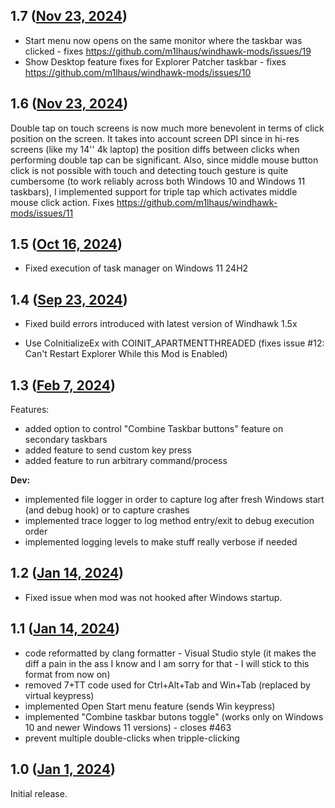 ## 1.7 ([Nov 23, 2024](https://github.com/ramensoftware/windhawk-mods/blob/2e30970216e691be9103eb6693f557e63eb39e45/mods/taskbar-empty-space-clicks.wh.cpp))

- Start menu now opens on the same monitor where the taskbar was clicked - fixes https://github.com/m1lhaus/windhawk-mods/issues/19
- Show Desktop feature fixes for Explorer Patcher taskbar - fixes https://github.com/m1lhaus/windhawk-mods/issues/10

## 1.6 ([Nov 23, 2024](https://github.com/ramensoftware/windhawk-mods/blob/5e8a177134d706049012b8451736c782c753b1c0/mods/taskbar-empty-space-clicks.wh.cpp))

Double tap on touch screens is now much more benevolent in terms of click position on the screen. It takes into account screen DPI since in hi-res screens (like my 14'' 4k laptop) the position diffs between clicks when performing double tap can be significant. Also, since middle mouse button click is not possible with touch and detecting touch gesture is quite cumbersome (to work reliably across both Windows 10 and Windows 11 taskbars), I implemented support for triple tap which activates middle mouse click action. Fixes https://github.com/m1lhaus/windhawk-mods/issues/11

## 1.5 ([Oct 16, 2024](https://github.com/ramensoftware/windhawk-mods/blob/7f0e516d77c2e3f4f8ce32e6d2eee126d5456af6/mods/taskbar-empty-space-clicks.wh.cpp))

* Fixed execution of task manager on Windows 11 24H2

## 1.4 ([Sep 23, 2024](https://github.com/ramensoftware/windhawk-mods/blob/24a59b390771c24436afc2ef3b64c145f8547082/mods/taskbar-empty-space-clicks.wh.cpp))

* Fixed build errors introduced with latest version of Windhawk 1.5x

* Use CoInitializeEx with COINIT_APARTMENTTHREADED (fixes issue #12: Can't Restart Explorer While this Mod is Enabled)

## 1.3 ([Feb 7, 2024](https://github.com/ramensoftware/windhawk-mods/blob/7cf96eb29f7166f2587624eac5241b4eeb4a0016/mods/taskbar-empty-space-clicks.wh.cpp))

Features:
- added option to control "Combine Taskbar buttons" feature on secondary taskbars
- added feature to send custom key press
- added feature to run arbitrary command/process

**Dev:**
- implemented file logger in order to capture log after fresh Windows start (and debug hook) or to capture crashes
- implemented trace logger to log method entry/exit to debug execution order  
- implemented logging levels to make stuff really verbose if needed

## 1.2 ([Jan 14, 2024](https://github.com/ramensoftware/windhawk-mods/blob/a61b96c8ecb6a86ce4c3af434ab3bade823b67a2/mods/taskbar-empty-space-clicks.wh.cpp))

* Fixed issue when mod was not hooked after Windows startup.

## 1.1 ([Jan 14, 2024](https://github.com/ramensoftware/windhawk-mods/blob/cc8981928018153636f20dfdef7ac8dacf5571e5/mods/taskbar-empty-space-clicks.wh.cpp))

- code reformatted by clang formatter - Visual Studio style (it makes the diff a pain in the ass I know and I am sorry for that - I will stick to this format from now on)
- removed 7+TT code used for Ctrl+Alt+Tab and Win+Tab (replaced by virtual keypress)
- implemented Open Start menu feature (sends Win keypress)
- implemented "Combine taskbar butons toggle" (works only on Windows 10 and newer Windows 11 versions) - closes #463
- prevent multiple double-clicks when tripple-clicking

## 1.0 ([Jan 1, 2024](https://github.com/ramensoftware/windhawk-mods/blob/46472b5d13df20650591a0456fd464daab9552a2/mods/taskbar-empty-space-clicks.wh.cpp))

Initial release.

